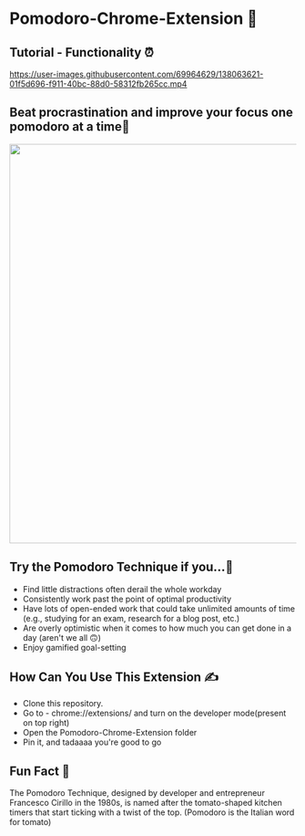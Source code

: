 # Pomodoro-Chrome-Extension 🍅

## Tutorial - Functionality ⏰
https://user-images.githubusercontent.com/69964629/138063621-01f5d696-f911-40bc-88d0-58312fb265cc.mp4

## Beat procrastination and improve your focus one pomodoro at a time🥳 
<img src="https://user-images.githubusercontent.com/69964629/138051517-e12caa27-30a3-4905-bef2-a5f169fb9316.jpg" width="700"/>


## Try the Pomodoro Technique if you...🙌
<ul>
<li>Find little distractions often derail the whole workday</li>

<li>Consistently work past the point of optimal productivity</li>

<li>Have lots of open-ended work that could take unlimited amounts of time (e.g., studying for an exam, research for a blog post, etc.)</li>

<li>Are overly optimistic when it comes to how much you can get done in a day (aren't we all 🙃)</li>

<li>Enjoy gamified goal-setting</li>
</ul>

## How Can You Use This Extension ✍️
<ul>
<li>Clone this repository.</li>
<li>Go to - chrome://extensions/ and turn on the developer mode(present on top right)</li>
<li>Open the Pomodoro-Chrome-Extension folder</li>
<li>Pin it, and tadaaaa you're good to go</li>
</ul>

## Fun Fact 💁
The Pomodoro Technique, designed by developer and entrepreneur Francesco Cirillo in the 1980s, 
is named after the tomato-shaped kitchen timers that start ticking with a twist of the top. (Pomodoro is the Italian word for tomato)
